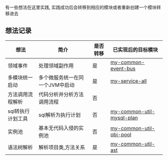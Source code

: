 有一些想法在这里实践,
实践成功后会转移到相应的模块或者重新创建一个模块转移进去

## 想法记录

想法  | 简介  | 是否转移 | 已实现后的目标模块
 ---- | ----- | ------|-----
领域事件 | 处理领域副作用 | 是 | [my-common-event-bus](my-common/my-common-event-bus)
多模块统一启动| 多个微服务统一在同一个JVM中启动 | 是 | [my-service-all](my-service/my-service-all)
方法调用流程解析 | 代码分析并分析方法调用流程 | 否 |
sql转执行计划工具 | sql解析为执行计划 | 否 | [my-common-util-mysql-plan](my-common/my-common-util/my-common-util-mysql-plan)
实例池 | 基本无代码入侵的实例池 | 否 | [my-common-util-obj-pool](my-common/my-common-util/my-common-util-obj-pool)
语法树解析 | 解析项目类,方法关系 | 是 |[my-common-util-ast](my-common/my-common-util/my-common-util-ast)
